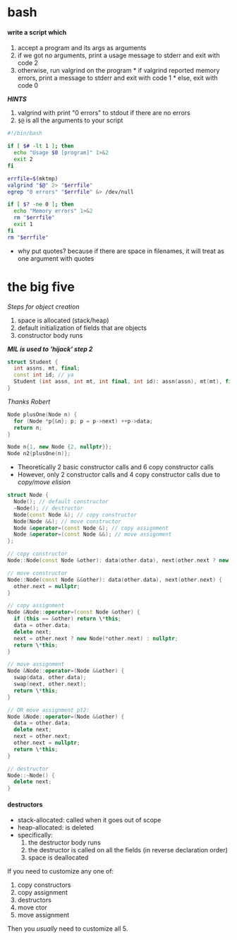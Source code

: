 # bash

#### write a script which
  1. accept a program and its args as arguments
  2. if we got no arguments, print a usage message to stderr and exit with code 2
  3. otherwise, run valgrind on the program
    * if valgrind reported memory errors, print a message to stderr and exit with code 1
    * else, exit with code 0

***HINTS***
  1. valgrind with print "0 errors" to stdout if there are no errors
  2. `$@` is all the arguments to your script

```bash
#!/bin/bash

if [ $# -lt 1 ]; then
  echo "Usage $0 [program]" 1>&2
  exit 2
fi

errfile=$(mktmp)
valgrind "$@" 2> "$errfile"
egrep "0 errors" "$errfile" &> /dev/null

if [ $? -ne 0 ]; then
  echo "Memory errors" 1>&2
  rm "$errfile"
  exit 1
fi
rm "$errfile"
```

* why put quotes? because if there are space in filenames, it will treat as one argument with quotes

# the big five

*Steps for object creation*
1. space is allocated (stack/heap)
2. default initialization of fields that are objects
3. constructor body runs

***MIL is used to 'hijack' step 2***
```cpp
struct Student {
  int assns, mt, final;
  const int id; // ya
  Student (int assn, int mt, int final, int id): assn(assn), mt(mt), final(final), id(id) {} // can only initialize constant here
}
```

*Thanks Robert*
```cpp
Node plusOne(Node n) {
  for (Node *p{&n}; p; p = p->next) ++p->data;
  return n;
}

Node n{1, new Node {2, nullptr}};
Node n2{plusOne(n)};
```
* Theoretically 2 basic constructor calls and 6 copy constructor calls
* However, only 2 constructor calls and 4 copy constructor calls due to *copy/move elision*

```cpp
struct Node {
  Node(); // default constructor
  ~Node(); // destructor
  Node(const Node &); // copy constructor
  Node(Node &&); // move constructor
  Node &operator=(const Node &); // copy assignment
  Node &operator=(const Node &&); // move assignment
};

// copy constructor
Node::Node(const Node &other): data(other.data), next(other.next ? new Node(*other.next) : nullptr) {}

// move constructor
Node::Node(const Node &&other): data(other.data), next(other.next) {
  other.next = nullptr;
}

// copy assignment
Node &Node::operator=(const Node &other) {
  if (this == &other) return \*this;
  data = other.data;
  delete next;
  next = other.next ? new Node(*other.next) : nullptr;
  return \*this;
}

// move assignment
Node &Node::operator=(Node &&other) {
  swap(data, other.data);
  swap(next, other.next);
  return \*this;
}

// OR move assignment pt2:
Node &Node::operator=(Node &&other) {
  data = other.data;
  delete next;
  next = other.next;
  other.next = nullptr;
  return \*this;
}

// destructor
Node::~Node() {
  delete next;
}
```

#### destructors
  * stack-allocated: called when it goes out of scope
  * heap-allocated: is deleted
  * specifically:
    1. the destructor body runs
    2. the destructor is called on all the fields (in reverse declaration order)
    3. space is deallocated

If you need to customize any one of:

  1. copy constructors
  2. copy assignment
  3. destructors
  4. move ctor
  5. move assignment

Then you *usually* need to customize all 5.

